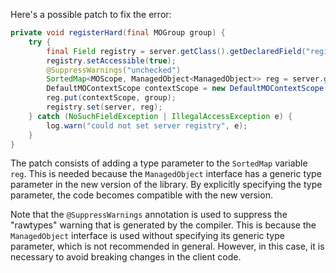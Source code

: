 Here's a possible patch to fix the error:

```java
private void registerHard(final MOGroup group) {
    try {
        final Field registry = server.getClass().getDeclaredField("registry");
        registry.setAccessible(true);
        @SuppressWarnings("unchecked")
        SortedMap<MOScope, ManagedObject<ManagedObject>> reg = server.getRegistry();
        DefaultMOContextScope contextScope = new DefaultMOContextScope(new OctetString(""), group.getScope());
        reg.put(contextScope, group);
        registry.set(server, reg);
    } catch (NoSuchFieldException | IllegalAccessException e) {
        log.warn("could not set server registry", e);
    }
}
```
The patch consists of adding a type parameter to the `SortedMap` variable `reg`. This is needed because the `ManagedObject` interface has a generic type parameter in the new version of the library. By explicitly specifying the type parameter, the code becomes compatible with the new version.

Note that the `@SuppressWarnings` annotation is used to suppress the "rawtypes" warning that is generated by the compiler. This is because the `ManagedObject` interface is used without specifying its generic type parameter, which is not recommended in general. However, in this case, it is necessary to avoid breaking changes in the client code.
